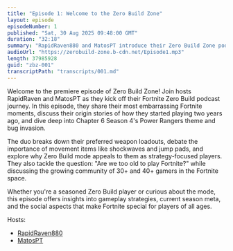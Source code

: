 ```yaml
---
title: "Episode 1: Welcome to the Zero Build Zone"
layout: episode
episodeNumber: 1
published: "Sat, 30 Aug 2025 09:48:00 GMT"
duration: "32:18"
summary: "RapidRaven880 and MatosPT introduce their Zero Build Zone podcast, sharing personal Fortnite stories, discussing the current season's meta, and exploring the appeal of Fortnite to older gamers."
audioUrl: "https://zerobuild-zone.b-cdn.net/Episode1.mp3"
length: 37985928
guid: "zbz-001"
transcriptPath: "transcripts/001.md"
---
```


Welcome to the premiere episode of Zero Build Zone! Join hosts RapidRaven and MatosPT as they kick off their Fortnite Zero Build podcast journey. In this episode, they share their most embarrassing Fortnite moments, discuss their origin stories of how they started playing two years ago, and dive deep into Chapter 6 Season 4's Power Rangers theme and bug invasion.

The duo breaks down their preferred weapon loadouts, debate the importance of movement items like shockwaves and jump pads, and explore why Zero Build mode appeals to them as strategy-focused players. They also tackle the question: "Are we too old to play Fortnite?" while discussing the growing community of 30+ and 40+ gamers in the Fortnite space.

Whether you're a seasoned Zero Build player or curious about the mode, this episode offers insights into gameplay strategies, current season meta, and the social aspects that make Fortnite special for players of all ages.

Hosts:
- [RapidRaven880](https://fortnitetracker.com/profile/all/RapidRaven880%20YT)
- [MatosPT](https://fortnitetracker.com/profile/all/psn(MatosPT))